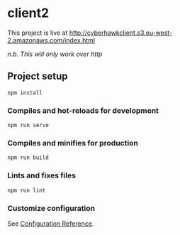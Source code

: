 # client2

This project is live at http://cyberhawkclient.s3.eu-west-2.amazonaws.com/index.html

*n.b. This will only work over http*

## Project setup
```
npm install
```

### Compiles and hot-reloads for development
```
npm run serve
```

### Compiles and minifies for production
```
npm run build
```

### Lints and fixes files
```
npm run lint
```

### Customize configuration
See [Configuration Reference](https://cli.vuejs.org/config/).
